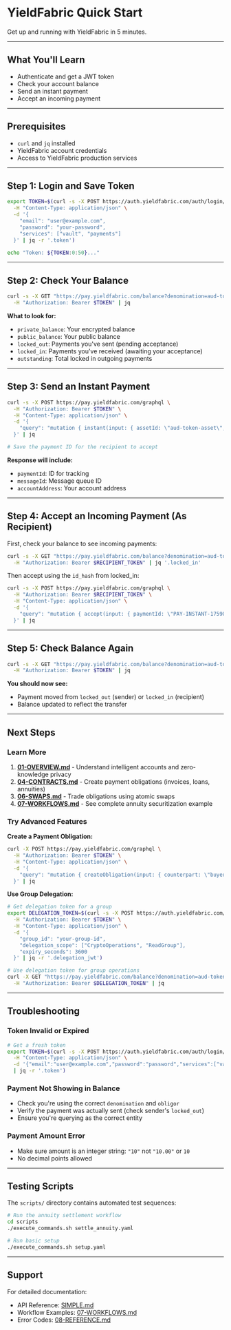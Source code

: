 # YieldFabric Quick Start

Get up and running with YieldFabric in 5 minutes.

---

## What You'll Learn

- Authenticate and get a JWT token
- Check your account balance
- Send an instant payment
- Accept an incoming payment

---

## Prerequisites

- `curl` and `jq` installed
- YieldFabric account credentials
- Access to YieldFabric production services

---

## Step 1: Login and Save Token

```bash
export TOKEN=$(curl -s -X POST https://auth.yieldfabric.com/auth/login/with-services \
  -H "Content-Type: application/json" \
  -d '{
    "email": "user@example.com",
    "password": "your-password",
    "services": ["vault", "payments"]
  }' | jq -r '.token')

echo "Token: ${TOKEN:0:50}..."
```

---

## Step 2: Check Your Balance

```bash
curl -s -X GET "https://pay.yieldfabric.com/balance?denomination=aud-token-asset&obligor=null" \
  -H "Authorization: Bearer $TOKEN" | jq
```

**What to look for:**
- `private_balance`: Your encrypted balance
- `public_balance`: Your public balance
- `locked_out`: Payments you've sent (pending acceptance)
- `locked_in`: Payments you've received (awaiting your acceptance)
- `outstanding`: Total locked in outgoing payments

---

## Step 3: Send an Instant Payment

```bash
curl -s -X POST https://pay.yieldfabric.com/graphql \
  -H "Authorization: Bearer $TOKEN" \
  -H "Content-Type: application/json" \
  -d '{
    "query": "mutation { instant(input: { assetId: \"aud-token-asset\", amount: \"10\", destinationId: \"recipient@yieldfabric.com\" }) { success paymentId messageId accountAddress } }"
  }' | jq

# Save the payment ID for the recipient to accept
```

**Response will include:**
- `paymentId`: ID for tracking
- `messageId`: Message queue ID
- `accountAddress`: Your account address

---

## Step 4: Accept an Incoming Payment (As Recipient)

First, check your balance to see incoming payments:

```bash
curl -s -X GET "https://pay.yieldfabric.com/balance?denomination=aud-token-asset&obligor=null" \
  -H "Authorization: Bearer $RECIPIENT_TOKEN" | jq '.locked_in'
```

Then accept using the `id_hash` from locked_in:

```bash
curl -s -X POST https://pay.yieldfabric.com/graphql \
  -H "Authorization: Bearer $RECIPIENT_TOKEN" \
  -H "Content-Type: application/json" \
  -d '{
    "query": "mutation { accept(input: { paymentId: \"PAY-INSTANT-1759048183145\" }) { success message messageId } }"
  }' | jq
```

---

## Step 5: Check Balance Again

```bash
curl -s -X GET "https://pay.yieldfabric.com/balance?denomination=aud-token-asset&obligor=null" \
  -H "Authorization: Bearer $TOKEN" | jq
```

**You should now see:**
- Payment moved from `locked_out` (sender) or `locked_in` (recipient)
- Balance updated to reflect the transfer

---

## Next Steps

### Learn More

1. **[01-OVERVIEW.md](./01-OVERVIEW.md)** - Understand intelligent accounts and zero-knowledge privacy
2. **[04-CONTRACTS.md](./04-CONTRACTS.md)** - Create payment obligations (invoices, loans, annuities)
3. **[06-SWAPS.md](./06-SWAPS.md)** - Trade obligations using atomic swaps
4. **[07-WORKFLOWS.md](./07-WORKFLOWS.md)** - See complete annuity securitization example

### Try Advanced Features

**Create a Payment Obligation:**
```bash
curl -X POST https://pay.yieldfabric.com/graphql \
  -H "Authorization: Bearer $TOKEN" \
  -H "Content-Type: application/json" \
  -d '{
    "query": "mutation { createObligation(input: { counterpart: \"buyer@yieldfabric.com\", denomination: \"aud-token-asset\", notional: \"1000\", expiry: \"2025-12-31\" }) { success contractId } }"
  }' | jq
```

**Use Group Delegation:**
```bash
# Get delegation token for a group
export DELEGATION_TOKEN=$(curl -s -X POST https://auth.yieldfabric.com/auth/delegation/jwt \
  -H "Authorization: Bearer $TOKEN" \
  -H "Content-Type: application/json" \
  -d '{
    "group_id": "your-group-id",
    "delegation_scope": ["CryptoOperations", "ReadGroup"],
    "expiry_seconds": 3600
  }' | jq -r '.delegation_jwt')

# Use delegation token for group operations
curl -X GET "https://pay.yieldfabric.com/balance?denomination=aud-token-asset&obligor=null" \
  -H "Authorization: Bearer $DELEGATION_TOKEN" | jq
```

---

## Troubleshooting

### Token Invalid or Expired

```bash
# Get a fresh token
export TOKEN=$(curl -s -X POST https://auth.yieldfabric.com/auth/login/with-services \
  -H "Content-Type: application/json" \
  -d '{"email":"user@example.com","password":"password","services":["vault","payments"]}' \
  | jq -r '.token')
```

### Payment Not Showing in Balance

- Check you're using the correct `denomination` and `obligor`
- Verify the payment was actually sent (check sender's `locked_out`)
- Ensure you're querying as the correct entity

### Payment Amount Error

- Make sure amount is an integer string: `"10"` not `"10.00"` or `10`
- No decimal points allowed

---

## Testing Scripts

The `scripts/` directory contains automated test sequences:

```bash
# Run the annuity settlement workflow
cd scripts
./execute_commands.sh settle_annuity.yaml

# Run basic setup
./execute_commands.sh setup.yaml
```

---

## Support

For detailed documentation:
- API Reference: [SIMPLE.md](./SIMPLE.md)
- Workflow Examples: [07-WORKFLOWS.md](./07-WORKFLOWS.md)
- Error Codes: [08-REFERENCE.md](./08-REFERENCE.md)

